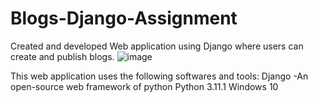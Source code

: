 # Blogs-Django-Assignment
Created and developed  Web application using Django where users can create and publish blogs.
![image](https://user-images.githubusercontent.com/71641086/217548358-d033c860-41c3-4e74-9c92-e73babb887c8.png)

This web application uses the following softwares and tools:
Django -An open-source web framework of python
Python 3.11.1
Windows 10


